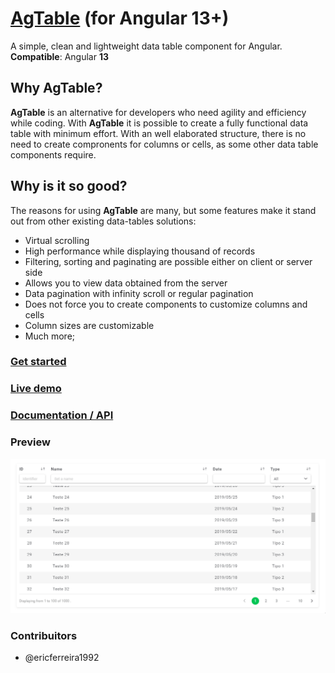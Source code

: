 # [AgTable](https://ericferreira1992.github.io/ag-table) (for Angular 13+)

A simple, clean and lightweight data table component for Angular.
**Compatible**: Angular **13**

## Why AgTable?

**AgTable** is an alternative for developers who need agility and efficiency while coding.
With **AgTable** it is possible to create a fully functional data table with minimum effort. With an well elaborated structure, there is no need to create compronents for columns or cells, as some other data table components require.

## Why is it so good?

The reasons for using **AgTable** are many, but some features make it stand out from other existing data-tables solutions:

- Virtual scrolling
- High performance while displaying thousand of records
- Filtering, sorting and paginating are possible either on client or server side
- Allows you to view data obtained from the server
- Data pagination with infinity scroll or regular pagination
- Does not force you to create components to customize columns and cells
- Column sizes are customizable
- Much more;

### [Get started](https://ericferreira1992.github.io/ag-table)

### [Live demo](https://ericferreira1992.github.io/ag-table/#/demo/client-side)

### [Documentation / API](https://ericferreira1992.github.io/ag-table/#/api)

### Preview
![](preview.gif)


### Contribuitors
- @ericferreira1992